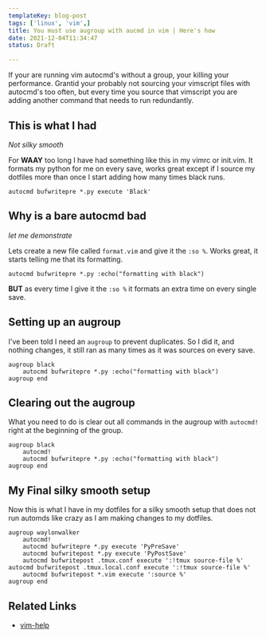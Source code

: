 ```yaml
---
templateKey: blog-post
tags: ['linux', 'vim',]
title: You must use augroup with aucmd in vim | Here's how
date: 2021-12-04T11:34:47
status: Draft

---
```


If your are running vim autocmd's without a group, your killing your
performance.  Grantid your probably not sourcing your vimscript files with
autocmd's too often, but every time you source that vimscript you are adding
another command that needs to run redundantly.

## This is what I had
_Not silky smooth_

For **WAAY** too long I have had something like this in my  vimrc or init.vim.
It formats my python for me on every save, works great except if I source my
dotfiles more than once I start adding how many times black runs.

``` vim
autocmd bufwritepre *.py execute 'Black'
```

## Why is a bare autocmd bad
_let me demonstrate_

Lets create a new file called `format.vim` and give it the `:so %`. Works
great, it starts telling me that its formatting.

``` vim
autocmd bufwritepre *.py :echo("formatting with black")
```

**BUT** as every time I give it the `:so %` it formats an extra time on every
single save.

## Setting up an augroup

I've been told I need an `augroup` to prevent duplicates. So I did it, and
nothing changes, it still ran as many times as it was sources on every save.

``` vim
augroup black
    autocmd bufwritepre *.py :echo("formatting with black")
augroup end
```

## Clearing out the augroup

What you need to do is clear out all commands in the augroup with `autocmd!`
right at the beginning of the group.

``` vim
augroup black
    autocmd!
    autocmd bufwritepre *.py :echo("formatting with black")
augroup end
```

## My Final silky smooth setup

Now this is what I have in my dotfiles for a silky smooth setup that does not
run automds like crazy as I am making changes to my dotfiles.

``` vim
augroup waylonwalker
    autocmd!
    autocmd bufwritepre *.py execute 'PyPreSave'
    autocmd bufwritepost *.py execute 'PyPostSave'
    autocmd bufwritepost .tmux.conf execute ':!tmux source-file %' autocmd bufwritepost .tmux.local.conf execute ':!tmux source-file %'
    autocmd bufwritepost *.vim execute ':source %'
augroup end
```


## Related Links

* [vim-help](https://vimhelp.org/autocmd.txt.html#%3Aaugroup)
